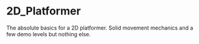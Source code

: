 # 2D_Platformer
The absolute basics for a 2D platformer. Solid movement mechanics and a few demo levels but nothing else.
